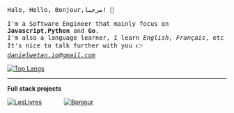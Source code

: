 <samp>Halo, Hello, Bonjour,مرحبا! :wave:
<br><br>
I'm a Software Engineer that mainly focus on **Javascript**,**Python** and **Go**.
<br>
I'm also a language learner, I learn <em>English</em>, <em>Français</em>, etc
<br>
  It's nice to talk further with you :point_right: <em>danielwetan.io@gmail.com</em>
</samp>

[![Top Langs](https://github-readme-stats.vercel.app/api/top-langs/?username=danielwetan&layout=compact&hide=html,css)](https://github.com/anuraghazra/github-readme-stats)

---

**Full stack projects**

[![LesLivres](https://github-readme-stats.vercel.app/api/pin/?username=danielwetan&repo=leslivres)](https://github.com/danielwetan/leslivres)
&nbsp;&nbsp;&nbsp;&nbsp;&nbsp;&nbsp;&nbsp;&nbsp;&nbsp;&nbsp;&nbsp;
[![Bonjour](https://github-readme-stats.vercel.app/api/pin/?username=danielwetan&repo=bonjour-mobile)](https://github.com/danielwetan/bonjour-mobile)
